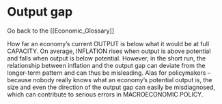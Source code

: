 # Output gap

Go back to the [[Economic_Glossary]]


How far an economy’s current OUTPUT is below what it would be at full CAPACITY. On average, INFLATION rises when output is above potential and falls when output is below potential. However, in the short run, the relationship between inflation and the output gap can deviate from the longer-term pattern and can thus be misleading. Alas for policymakers – because nobody really knows what an economy’s potential output is, the size and even the direction of the output gap can easily be misdiagnosed, which can contribute to serious errors in MACROECONOMIC POLICY.

